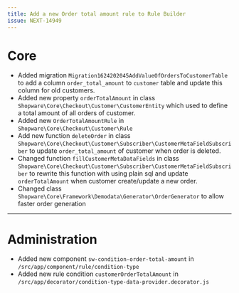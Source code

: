 ```yaml
---
title: Add a new Order total amount rule to Rule Builder
issue: NEXT-14949
---
```

# Core
* Added migration `Migration1624202045AddValueOfOrdersToCustomerTable` to add a column `order_total_amount` to `customer` table and update this column for old customers. 
* Added new property `orderTotalAmount` in class `Shopware\Core\Checkout\Customer\CustomerEntity` which used to define a total amount of all orders of customer.
* Added new `OrderTotalAmountRule` in `Shopware\Core\Checkout\Customer\Rule`
* Add new function `deleteOrder` in class `Shopware\Core\Checkout\Customer\Subscriber\CustomerMetaFieldSubscriber` to update `order_total_amount` of customer when order is deleted.
* Changed function `fillCustomerMetaDataFields` in class `Shopware\Core\Checkout\Customer\Subscriber\CustomerMetaFieldSubscriber` to rewrite this function with using plain sql and update `orderTotalAmount` when customer create/update a new order.
* Changed class `Shopware\Core\Framework\Demodata\Generator\OrderGenerator` to allow faster order generation
___
# Administration
* Added new component `sw-condition-order-total-amount` in `/src/app/component/rule/condition-type`
* Added new rule condition `customerOrderTotalAmount` in `/src/app/decorator/condition-type-data-provider.decorator.js`
